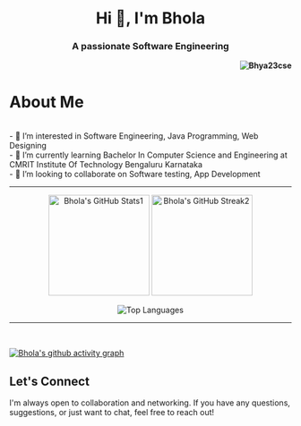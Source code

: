 <!-- <img src="https://github.com/Bhya23cse/Bhya23cse/blob/main/New_Banner_04.png">  -->
<h1 align="center">Hi 👋, I'm Bhola</h1>
<h3 align="center">A passionate Software Engineering</h3>
  
<b><p align="right"> <img src="https://komarev.com/ghpvc/?username=Bhya23cse&label=Profile%20views&color=061ae1" alt="Bhya23cse" /> </p></b>
# About Me
<br>
- 👀 I’m interested in Software Engineering, Java Programming, Web Designing<br>
- 🌱 I’m currently learning Bachelor In Computer Science and Engineering at CMRIT Institute Of Technology Bengaluru Karnataka<br>
- 💞️ I’m looking to collaborate on Software testing, App Development<br>
<!--<img align="right"style="height:280px; width:280px;" src="https://user-images.githubusercontent.com/74038190/219923809-b86dc415-a0c2-4a38-bc88-ad6cf06395a8.gif">-->


<hr>



<!-- GitHub Stats & Streak -->
<p align="center">
  <img src="https://github-readme-stats.vercel.app/api?username=bhya23cse&show_icons=true&locale=en" alt="Bhola's GitHub Stats1" height="180"/>
  <img src="https://github-readme-streak-stats.herokuapp.com/?user=bhola-dev58" alt="Bhola's GitHub Streak2" height="180"/>
</p>

<!-- Most Used Languages -->
<p align="center">
  <img src="https://github-readme-stats.vercel.app/api/top-langs?username=bhya23cse&show_icons=true&locale=en&layout=compact" alt="Top Languages" />
</p>
<!--
<p align="center">
<img align="left" src="https://github-readme-stats.vercel.app/api?username=bhya23cse&show_icons=true&locale=en" alt="bhya23cse" >
<img align="left" src="https://github-readme-streak-stats.herokuapp.com/?user=bhya23cse&" alt="bhya23cse" ></p><br><br><br><br><br><br><br><br><br>
<p align="center"><img src="https://github-readme-stats.vercel.app/api/top-langs?username=bhya23cse&show_icons=true&locale=en&layout=compact" alt="bhya23cse" /></p>-->

<hr>

<br>






[![Bhola's github activity graph](https://github-readme-activity-graph.vercel.app/graph?username=bhola-dev58&theme=tokyo-night)](https://github.com/bhola-dev58/github-readme-activity-graph)


## Let's Connect

I'm always open to collaboration and networking. If you have any questions, suggestions, or just want to chat, feel free to reach out!
